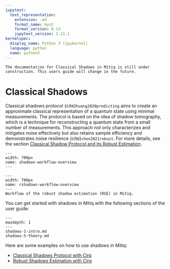 ```yaml
---
jupytext:
  text_representation:
    extension: .md
    format_name: myst
    format_version: 0.13
    jupytext_version: 1.11.1
kernelspec:
  display_name: Python 3 (ipykernel)
  language: python
  name: python3
---
```


```{admonition} Note:
The documentation for Classical Shadows in Mitiq is still under construction. This users guide will change in the future.
```

# Classical Shadows

Classical shadows protocol {cite}`huang2020predicting` aims to create an approximate classical representation
of a quantum state using minimal measurements. The protocol is based on the idea of shadow tomography,
which is a technique for reconstructing a quantum state from a small number of measurements.
This approach not only characterizes and mitigates noise effectively but also retains
sample efficiency and demonstrates noise resilience {cite}`chen2021robust`. For more details, see the section
[Classical Shadow Protocol and its Robust Estimation](shadows-5-theory.md).

```{figure} ../img/classicalshadow_workflow.png
---
width: 700px
name: shadows-workflow-overview
---
```

```{figure} ../img/rshadows_workflow.png
---
width: 700px
name: rshadows-workflow-overview
---
Workflow of the robust shadow estimation (RSE) in Mitiq.
```

You can get started with shadows in Mitiq with the following sections of the user guide:

```{toctree}
---
maxdepth: 1
---
shadows-1-intro.md
shadows-5-theory.md
```

Here are some examples on how to use shadows in Mitiq:

- [Classical Shadows Protocol with Cirq](../examples/shadows_tutorial.md)
- [Robust Shadows Estimation with Cirq](../examples/rshadows_tutorial.md)
